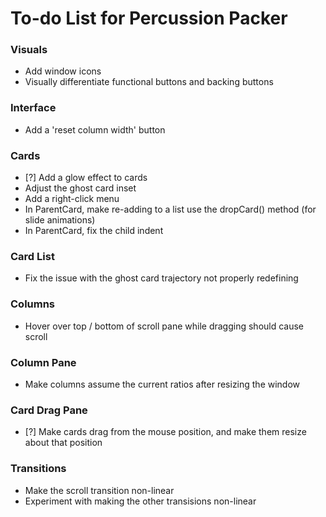 # To-do List for Percussion Packer

### Visuals
* Add window icons
* Visually differentiate functional buttons and backing buttons

### Interface
* Add a 'reset column width' button

### Cards
* [?] Add a glow effect to cards
* Adjust the ghost card inset
* Add a right-click menu
* In ParentCard, make re-adding to a list use the dropCard() method (for slide animations)
* In ParentCard, fix the child indent

### Card List
* Fix the issue with the ghost card trajectory not properly redefining

### Columns
* Hover over top / bottom of scroll pane while dragging should cause scroll

### Column Pane
* Make columns assume the current ratios after resizing the window

### Card Drag Pane
* [?] Make cards drag from the mouse position, and make them resize about that position

### Transitions
* Make the scroll transition non-linear
* Experiment with making the other transisions non-linear
